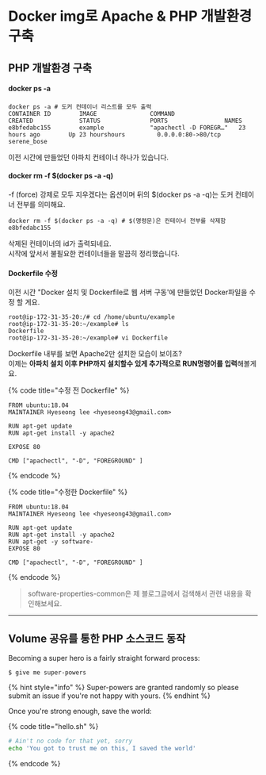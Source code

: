 # Docker img로 Apache & PHP 개발환경 구축

## PHP 개발환경 구축



#### docker ps -a 

```text
docker ps -a # 도커 컨테이너 리스트를 모두 출력
CONTAINER ID        IMAGE               COMMAND                  CREATED             STATUS              PORTS                NAMES
e8bfedabc155        example             "apachectl -D FOREGR…"   23 hours ago        Up 23 hourshours         0.0.0.0:80->80/tcp   serene_bose
```

이전 시간에 만들었던 아파치 컨테이너 하나가 있습니다. 

#### **docker rm -f $\(docker ps -a -q\)**

-f \(force\) 강제로 모두 지우겠다는 옵션이며 뒤의 $\(docker ps -a -q\)는 도커 컨테이너 전부를 의미해요.   

```text
docker rm -f $(docker ps -a -q) # $(명령문)은 컨테이너 전부를 삭제함                                       
e8bfedabc155
```

삭제된 컨테이너의 id가 출력되네요.   
시작에 앞서서  불필요한 컨테이너들을 말끔히 정리했습니다. 



#### Dockerfile 수정 

이전 시간 "Docker 설치 및 Dockerfile로 웹 서버 구동'에 만들었던 Docker파일을 수정 할 게요. 

```text
root@ip-172-31-35-20:/# cd /home/ubuntu/example
root@ip-172-31-35-20:~/example# ls
Dockerfile
root@ip-172-31-35-20:~/example# vi Dockerfile
```

Dockerfile 내부를 보면 Apache2만 설치한 모습이 보이조?  
이제는 **아파치 설치 이후 PHP까지 설치할수 있게 추가적으로 RUN명령어를 입력**해볼게요. 

{% code title="수정 전 Dockerfile" %}
```text
FROM ubuntu:18.04
MAINTAINER Hyeseong lee <hyeseong43@gmail.com>

RUN apt-get update
RUN apt-get install -y apache2

EXPOSE 80

CMD ["apachectl", "-D", "FOREGROUND" ]
```
{% endcode %}



{% code title="수정한 Dockerfile" %}
```text
FROM ubuntu:18.04
MAINTAINER Hyeseong lee <hyeseong43@gmail.com>

RUN apt-get update
RUN apt-get install -y apache2
RUN apt-get -y software-
EXPOSE 80

CMD ["apachectl", "-D", "FOREGROUND" ]
```
{% endcode %}

> software-properties-common은 제 블로그글에서 검색해서 관련 내용을 확인해보세요.





---



## Volume 공유를 통한 PHP 소스코드 동작 

Becoming a super hero is a fairly straight forward process:

```
$ give me super-powers
```

{% hint style="info" %}
 Super-powers are granted randomly so please submit an issue if you're not happy with yours.
{% endhint %}

Once you're strong enough, save the world:

{% code title="hello.sh" %}
```bash
# Ain't no code for that yet, sorry
echo 'You got to trust me on this, I saved the world'
```
{% endcode %}



